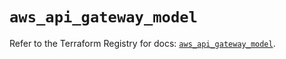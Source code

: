 # `aws_api_gateway_model`

Refer to the Terraform Registry for docs: [`aws_api_gateway_model`](https://registry.terraform.io/providers/hashicorp/aws/5.58.0/docs/resources/api_gateway_model).

